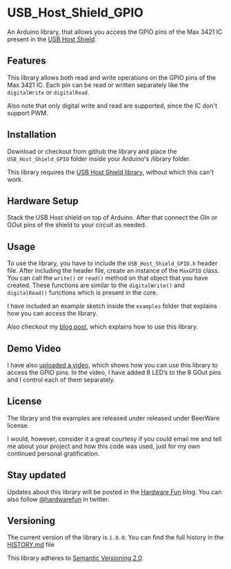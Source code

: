 USB_Host_Shield_GPIO
====================

An Arduino library, that allows you access the GPIO pins of the Max 3421 IC present in the [USB Host Shield](http://www.circuitsathome.com/products-page/arduino-shields/usb-host-shield-2-0-for-arduino/).

Features
-------------

This library allows both read and write operations on the GPIO pins of the Max 3421 IC. Each pin can be read or written separately like the `digitalWrite` or `digitalRead`.

Also note that only digital write and read are supported, since the IC don't support PWM.

Installation
-------------

Download or checkout from github the library and place the `USB_Host_Shield_GPIO` folder inside your Arduino's /library folder. 

This library requires the [USB Host Shield library](https://github.com/felis/USB_Host_Shield_2.0), without which this can't work.

Hardware Setup
-------------

Stack the USB Host shield on top of Arduino. After that connect the GIn or GOut pins of the shield to your circuit as needed.

Usage
-------------

To use the library, you have to include the `USB_Host_Shield_GPIO.h` header file. After including the header file, create an instance of the `MaxGPIO` class. You can call the `write()` or `read()` method on that object that you have created. These functions are similar to the `digitalWrite()` and `digitalRead()` functions which is present in the core.

I have included an example sketch inside the `examples` folder that explains how you can access the library.

Also checkout my [blog post](http://hardwarefun.com/tutorials/accessing-gpio-pins-of-max-3421-ic-in-usb-host-shield), which explains how to use this library.

Demo Video
-------------

I have also [uploaded a video](http://www.youtube.com/watch?v=nQTmjkOqtaE), which shows how you can use this library to access the GPIO pins. In the video, I have added 8 LED’s to the 8 GOut pins and I control each of them separately.

License
-------------

The library and the examples are released under released under BeerWare license.

I would, however, consider it a great courtesy if you could email me and tell me about your project and how this code was used, just for my own continued personal gratification.

Stay updated
-------------

Updates about this library will be posted in the [Hardware Fun](http://hardwarefun.com) blog. You can also follow [@hardwarefun](http://twitter.com/hardwarefun) in twitter.

Versioning
-------------

The current version of the library is `1.0.0`. You can find the full history in the [HISTORY.md](HISTORY.md) file

This library adheres to [Semantic Versioning 2.0](http://semver.org/).

